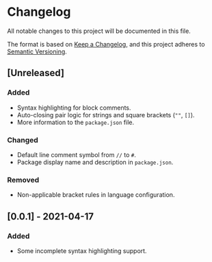 # Changelog
All notable changes to this project will be documented in this file.

The format is based on [Keep a Changelog](https://keepachangelog.com/en/1.0.0/),
and this project adheres to [Semantic Versioning](https://semver.org/spec/v2.0.0.html).

## [Unreleased]
### Added
- Syntax highlighting for block comments.
- Auto-closing pair logic for strings and square brackets (`""`, `[]`).
- More information to the `package.json` file.

### Changed
- Default line comment symbol from `//` to `#`.
- Package display name and description in `package.json`.

### Removed
- Non-applicable bracket rules in language configuration.

## [0.0.1] - 2021-04-17
### Added
- Some incomplete syntax highlighting support.